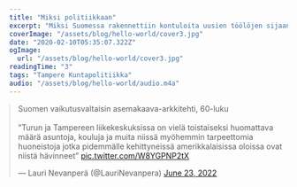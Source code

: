 ```yaml
---
title: "Miksi politiikkaan"
excerpt: "Miksi Suomessa rakennettiin kontuloita uusien töölöjen sijaan 60-70 luvuilla nopeimman kaupungistumisen aikaan?"
coverImage: "/assets/blog/hello-world/cover3.jpg"
date: "2020-02-10T05:35:07.322Z"
ogImage:
  url: "/assets/blog/hello-world/cover3.jpg"
readingTime: "3"
tags: "Tampere Kuntapolitiikka"
audio: "/assets/blog/hello-world/audio.m4a"
---
```


<blockquote class="twitter-tweet" style="margin: auto;"><p lang="fi" dir="ltr">Suomen vaikutusvaltaisin asemakaava-arkkitehti, 60-luku<br><br>”Turun ja Tampereen liikekeskuksissa on vielä toistaiseksi huomattava määrä asuntoja, kouluja ja muita niissä myöhemmin tarpeettomia huoneistoja jotka pidemmälle kehittyneissä amerikkalaisissa oloissa ovat niistä hävinneet” <a href="https://t.co/W8YGPNP2tX">pic.twitter.com/W8YGPNP2tX</a></p>&mdash; Lauri Nevanperä (@LauriNevanpera) <a href="https://twitter.com/LauriNevanpera/status/1539932433289805825?ref_src=twsrc%5Etfw">June 23, 2022</a></blockquote> <script async src="https://platform.twitter.com/widgets.js" charset="utf-8"></script>
